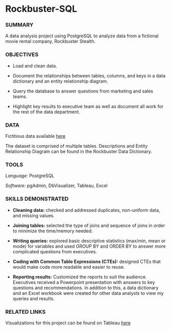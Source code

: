 # Rockbuster-SQL

### SUMMARY
A data analysis project using PostgreSQL to analyze data from a fictional movie rental company, Rockbuster Stealth.

### OBJECTIVES
* Load and clean data.

* Document the relationships between tables, columns, and keys in a data dictionary and an entity relationship diagram.

* Query the database to answer questions from marketing and sales teams.

* Highlight key results to executive team as well as document all work for the rest of the data department.

### DATA
Fictitious data available [here](http://www.postgresqltutorial.com/wp-content/uploads/2019/05/dvdrental.zip)

The dataset is comprised of multiple tables. Descriptions and Entity Relationship Diagram can be found in the Rockbuster Data Dictionary.

### TOOLS
*Language:* PostgreSQL

*Software:* pgAdmin, DbVisualizer, Tableau, Excel

### SKILLS DEMONSTRATED
* **Cleaning data:** checked and addressed duplicates, non-uniform data, and missing values.

* **Joining tables:** selected the type of joins and sequence of joins in order to minimize the time/memory needed.

* **Writing queries:** explored basic descriptive statistics (max/min, mean or mode) for variables and used GROUP BY and ORDER BY to answer more complicated questions from executives. 

* **Coding with Common Table Expressions (CTEs):** designed CTEs that would make code more readable and easier to reuse.

* **Reporting results:** Customized the reports to suit the audience. Executives received a Powerpoint presentation with answers to key questions and recommendations. In addition to this, a data dictionary and an Excel workbook were created for other data analysts to view my queries and results.

### RELATED LINKS
Visualizations for this project can be found on Tableau [here](https://public.tableau.com/views/Task3_10RockbusterLaunchVisualizations/RockbusterLaunchVizzes?:language=en-US&:display_count=n&:origin=viz_share_link)

